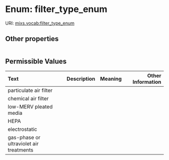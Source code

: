 
# Enum: filter_type_enum




URI: [mixs.vocab:filter_type_enum](https://w3id.org/mixs/vocab/filter_type_enum)


## Other properties

|  |  |  |
| --- | --- | --- |

## Permissible Values

| Text | Description | Meaning | Other Information |
| :--- | :---: | :---: | ---: |
| particulate air filter |  |  |  |
| chemical air filter |  |  |  |
| low-MERV pleated media |  |  |  |
| HEPA |  |  |  |
| electrostatic |  |  |  |
| gas-phase or ultraviolet air treatments |  |  |  |

